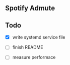 ## Spotify Admute

## Todo

- [x] write systemd service file
- [ ] finish README
- [ ] measure performace

